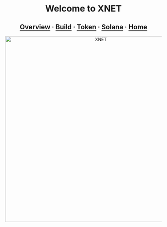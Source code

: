 <h1 style="text-align: center;">Welcome to XNET</h1>

<h2 style="text-align: center;">
  <a href="/overview/">Overview</a> &middot; 
  <a href="/build/">Build</a> &middot; 
  <a href="/token/">Token</a> &middot; 
  <a href="/migration_part_2/">Solana</a> &middot; 
  <a href="https://xnet.company">Home</a>
</h2>

<div style="text-align: center;">
  <a href="/index/header2.png" data-fancybox="gallery">
    <img src="/index/header2.png" alt="XNET" width="600px">
  </a>
</div>